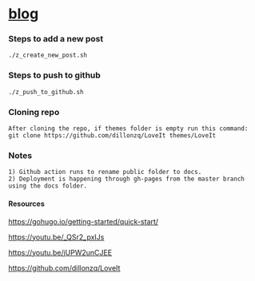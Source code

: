 # [blog](https://ashwaniydv.github.io/blog/)

### Steps to add a new post
```
./z_create_new_post.sh
```

### Steps to push to github
```
./z_push_to_github.sh
```

### Cloning repo
```
After cloning the repo, if themes folder is empty run this command: 
git clone https://github.com/dillonzq/LoveIt themes/LoveIt
```

### Notes
```
1) Github action runs to rename public folder to docs.
2) Deployment is happening through gh-pages from the master branch using the docs folder.
```

#### Resources
https://gohugo.io/getting-started/quick-start/

https://youtu.be/_QSr2_pxIJs

https://youtu.be/jUPW2unCJEE

https://github.com/dillonzq/LoveIt
